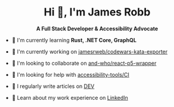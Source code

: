 <h1 align="center">Hi 👋, I'm James Robb</h1>
<p align="center"><strong>A Full Stack Developer & Accessibility Advocate</strong></p>

- 🌱 I'm currently learning **Rust, .NET Core, GraphQL**

- 🔭 I'm currently working on [jamesrweb/codewars-kata-exporter](https://github.com/jamesrweb/codewars-kata-exporter)

- 👯 I'm looking to collaborate on [and-who/react-p5-wrapper](https://github.com/and-who/react-p5-wrapper)

- 🤝 I'm looking for help with [accessibility-tools/CI](https://github.com/accessibility-tools/CI)

- 📝 I regularly write articles on [DEV](https://dev.to/jamesrweb)

- 📄 Learn about my work experience on [LinkedIn](https://www.linkedin.com/in/jamesrobbweb/)
